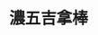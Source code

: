 ---
title: "濃五吉拿棒"
description: "濃五吉拿棒"
layout: shop
keywords:
  - 美食競賽
  - 台灣美食
  - 美食精選
datePublished: "2025-06-30"
dateModified: "2025-07-03"
city: "台南市"
district: "北區"
address: "台南市北區海安路三段533號花園夜市18排34號"
phone: ""
geo: "23.011101775738684, 120.20032064145462"
google_map: "https://maps.app.goo.gl/UwQGtrZ2g41wMSLC6"
footinder: ""
official: "https://www.instagram.com/nongwu_churros/"
award:
  - name: "夜市王"
    year: "2024"
    entries:
      - nightMarket: "花園夜市"
        food_type: "甜點"
        rank: "第五名"

---